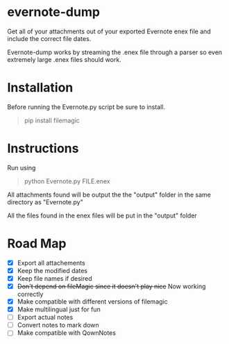 # evernote-dump

Get all of your attachments out of your exported Evernote enex file and include the correct file dates.

Evernote-dump works by streaming the .enex file through a parser so even extremely large .enex files should work.

# Installation

Before running the Evernote.py script be sure to install.

> pip install filemagic

# Instructions

Run using

> python Evernote.py FILE.enex

All attachments found will be output the the "output" folder in the same directory as "Evernote.py"

All the files found in the enex files will be put in the "output" folder

# Road Map

- [x] Export all attachements
- [x] Keep the modified dates
- [x] Keep file names if desired
- [x] ~~Don't depend on fileMagic since it doesn't play nice~~ Now working correctly
- [x] Make compatible with different versions of filemagic
- [x] Make multilingual just for fun
- [ ] Export actual notes
- [ ] Convert notes to mark down
- [ ] Make compatible with QownNotes
